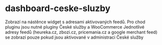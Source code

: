 ﻿# dashboard-ceske-sluzby

Zobrazí na nástěnce widget s adresami aktivovaných feedů. Pro chod pluginu jsou nutné pluginy České služby a WooCommerce
Jednotlivé adresy feedů (heureka.cz, zbozi.cz, pricemania.cz a google merchant feed) se zobrazí pouze pokud jsou aktivované v administraci České služby
